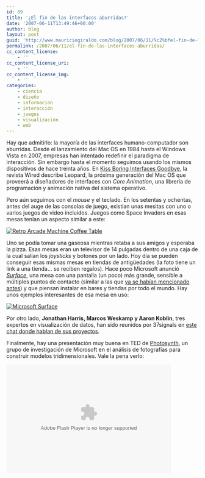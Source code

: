 ```yaml
---
id: 89
title: '¿El fin de las interfaces aburridas?'
date: '2007-06-11T13:49:46+00:00'
author: blog
layout: post
guid: 'http://www.mauriciogiraldo.com/blog/2007/06/11/%c2%bfel-fin-de-las-interfaces-aburridas/'
permalink: /2007/06/11/el-fin-de-las-interfaces-aburridas/
cc_content_license:
    - ''
cc_content_license_uri:
    - ''
cc_content_license_img:
    - ''
categories:
    - ciencia
    - diseño
    - información
    - interacción
    - juegos
    - visualización
    - web
---
```


Hay que admitirlo: la mayoría de las interfaces humano-computador son aburridas. Desde el lanzamiento del Mac OS en 1984 hasta el Windows Vista en 2007, empresas han intentado redefinir el paradigma de interacción. Sin embargo hasta el momento seguimos usando los mismos dispositivos de hace treinta años. En [Kiss Boring Interfaces Goodbye](http://www.wired.com/software/coolapps/news/2007/06/core_anim), la revista Wired describe Leopard, la próxima generación del Mac OS que proveerá a diseñadores de interfaces con *Core Animation*, una librería de programación y animación nativa del sistema operativo.

Pero aún seguimos con el *mouse* y el teclado. En los setentas y ochentas, antes del auge de las consolas de juego, existían unas mesitas con uno o varios juegos de video incluidos. Juegos como Space Invaders en esas mesas tenían un aspecto similar a este:

[![Retro Arcade Machine Coffee Table](//www.mauriciogiraldo.com/blog/wp-content/uploads/2007/06/retro_arcade_machine_coffee_table.jpg)](http://www.bornrich.org/entry/retro-arcade-machine-coffee-table/)

Uno se podía tomar una gaseosa mientras retaba a sus amigos y esperaba la pizza. Esas mesas eran un televisor de 14 pulgadas dentro de una caja de la cual salían los *joysticks* y botones por un lado. Hoy día se pueden conseguir esas mismas mesas en tiendas de antigüedades (la foto tiene un link a una tienda… se reciben regalos). Hace poco Microsoft anunció [*Surface*](http://www.microsoft.com/surface/ "Microsoft Surface"), una mesa con una pantalla (un poco) más grande, sensible a múltiples puntos de contacto (similar a las que [ya se habían mencionado antes](http://www.mauriciogiraldo.com/blog/2007/03/11/interfases-tactiles-serpientes-hideo-kojima/ "mga/blog: Interfases táctiles, serpientes, Metal Gear Solid")) y que piensan instalar en bares y tiendas por todo el mundo. Hay unos ejemplos interesantes de esa mesa en uso:

[![Microsoft Surface](//www.mauriciogiraldo.com/blog/wp-content/uploads/2007/06/mssurface.jpg)](http://www.microsoft.com/surface/)

Por otro lado, **Jonathan Harris, Marcos Weskamp y Aaron Koblin**, tres expertos en visualización de datos, han sido reunidos por 37signals en [este chat donde hablan de sus proyectos](http://www.37signals.com/svn/posts/445-fireside-chat-jonathan-harris-aaron-koblin-and-marcos-weskamp-part-1-of-2 "Parte 1").

Finalmente, hay una presentación muy buena en TED de [Photosynth](http://labs.live.com/photosynth/), un grupo de investigación de Microsoft en el análisis de fotografías para construir modelos tridimensionales. Vale la pena verlo:

<object classid="clsid:d27cdb6e-ae6d-11cf-96b8-444553540000" codebase="http://download.macromedia.com/pub/shockwave/cabs/flash/swflash.cab#version=6,0,40,0" height="285" width="432"><param name="name" value="VE_Player"></param><param name="bgcolor" value="#FFFFFF"></param><param name="align" value="middle"></param><param name="flashvars" value="bgColor=FFFFFF&file=http://static.videoegg.com/ted/movies/BLAISEAGUERAYARCAS-2007_high.flv&autoPlay=false&fullscreenURL=http://static.videoegg.com/ted/flash/fullscreen.html&forcePlay=false&logo=&allowFullscreen=true"></param><param name="src" value="http://static.videoegg.com/ted/flash/loader.swf"></param><param name="wmode" value="window"></param><param name="quality" value="high"></param><embed align="middle" bgcolor="#FFFFFF" flashvars="bgColor=FFFFFF&file=http://static.videoegg.com/ted/movies/BLAISEAGUERAYARCAS-2007_high.flv&autoPlay=false&fullscreenURL=http://static.videoegg.com/ted/flash/fullscreen.html&forcePlay=false&logo=&allowFullscreen=true" height="285" name="VE_Player" quality="high" src="//static.videoegg.com/ted/flash/loader.swf" type="application/x-shockwave-flash" width="432" wmode="window"></embed></object>